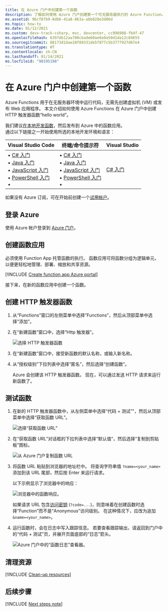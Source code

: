 ```yaml
---
title: 在 Azure 门户中创建第一个函数
description: 了解如何使用 Azure 门户创建第一个可无服务器执行的 Azure Function。
ms.assetid: 96cf87b9-8db6-41a8-863a-abb828e3d06d
ms.topic: how-to
ms.date: 01/12/2021
ms.custom: devx-track-csharp, mvc, devcenter, cc996988-fb4f-47
ms.openlocfilehash: 6397db12aa700cbade60ae0a9a50d1da12c84655
ms.sourcegitcommit: 88173d1dae28f89331de5f877c5b3777927d67e4
ms.translationtype: HT
ms.contentlocale: zh-CN
ms.lasthandoff: 01/14/2021
ms.locfileid: "98195198"
---
```

# <a name="create-your-first-function-in-the-azure-portal"></a>在 Azure 门户中创建第一个函数

Azure Functions 用于在无服务器环境中运行代码，无需先创建虚拟机 (VM) 或发布 Web 应用程序。 本文介绍如何使用 Azure Functions 在 Azure 门户中创建 HTTP 触发器函数“hello world”。

我们建议[在本地开发函数](functions-develop-local.md)，然后发布到 Azure 中的函数应用。  
通过以下链接之一开始使用所选的本地开发环境和语言：

| Visual Studio Code | 终端/命令提示符 | Visual Studio |
| --- | --- | --- |
|  &bull;&nbsp;[C# 入门](./create-first-function-vs-code-csharp.md)<br/>&bull;&nbsp;[Java 入门](./create-first-function-vs-code-java.md)<br/>&bull;&nbsp;[JavaScript 入门](./create-first-function-vs-code-node.md)<br/>&bull;&nbsp;[PowerShell 入门](./create-first-function-vs-code-powershell.md)<br/>&bull;&nbsp;|&bull;&nbsp;[C# 入门](./create-first-function-cli-csharp.md)<br/>&bull;&nbsp;[Java 入门](./create-first-function-cli-java.md)<br/>&bull;&nbsp;[JavaScript 入门](./create-first-function-cli-node.md)<br/>&bull;&nbsp;[PowerShell 入门](./create-first-function-cli-powershell.md)<br/>&bull;&nbsp;| [C# 入门](functions-create-your-first-function-visual-studio.md) |

如果没有 Azure 订阅，可在开始前创建一个[试用帐户](https://www.microsoft.com/china/azure/index.html?fromtype=cn)。

## <a name="sign-in-to-azure"></a>登录 Azure

使用 Azure 帐户登录到 [Azure 门户](https://portal.azure.cn)。

## <a name="create-a-function-app"></a>创建函数应用

必须使用 Function App 托管函数的执行。 函数应用可将函数分组为逻辑单元，以便更轻松地管理、部署、缩放和共享资源。

[!INCLUDE [Create function app Azure portal](../../includes/functions-create-function-app-portal.md)]

接下来，在新的函数应用中创建一个函数。

## <a name="create-an-http-trigger-function"></a><a name="create-function"></a>创建 HTTP 触发器函数

1. 从“Functions”窗口的左侧菜单中选择“Functions”，然后从顶部菜单中选择“添加”。 
 
1. 在“新建函数”窗口中，选择“Http 触发器”。

    ![选择 HTTP 触发器函数](./media/functions-create-first-azure-function/function-app-select-http-trigger.png)

1. 在“新建函数”窗口中，接受新函数的默认名称，或输入新名称。 

1. 从“授权级别”下拉列表中选择“匿名”，然后选择“创建函数”。

    Azure 会创建该 HTTP 触发器函数。 现在，可以通过发送 HTTP 请求来运行新函数了。

## <a name="test-the-function"></a>测试函数

1. 在新的 HTTP 触发器函数中，从左侧菜单中选择“代码 + 测试”"，然后从顶部菜单中选择“获取函数 URL”。

    ![选择“获取函数 URL”](./media/functions-create-first-azure-function/function-app-select-get-function-url.png)

1. 在“获取函数 URL”对话框的下拉列表中选择“默认值”，然后选择“复制到剪贴板”图标。 

    ![从 Azure 门户复制函数 URL](./media/functions-create-first-azure-function/function-app-develop-tab-testing.png)

1. 将函数 URL 粘贴到浏览器的地址栏中。 将查询字符串值 `?name=<your_name>` 添加到该 URL 尾部，然后按 Enter 来运行请求。 

    以下示例显示了浏览器中的响应：

    ![浏览器中的函数响应。](./media/functions-create-first-azure-function/function-app-browser-testing.png)

    如果请求 URL 包含[访问密钥](functions-bindings-http-webhook-trigger.md#authorization-keys) (`?code=...`)，则意味着在创建函数时选择“Function”而不是“Anonymous”访问级别。 在这种情况下，应改为追加 `&name=<your_name>`。

1. 运行函数时，会在日志中写入跟踪信息。 若要查看跟踪输出，请返回到门户中的“代码 + 测试”页，并展开页面底部的“日志”箭头。

   ![Azure 门户中的“函数日志”查看器。](./media/functions-create-first-azure-function/function-view-logs.png)

## <a name="clean-up-resources"></a>清理资源

[!INCLUDE [Clean-up resources](../../includes/functions-quickstart-cleanup.md)]

## <a name="next-steps"></a>后续步骤

[!INCLUDE [Next steps note](../../includes/functions-quickstart-next-steps.md)]

